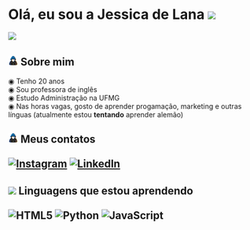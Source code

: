 
<h1><b>Olá, eu sou a Jessica de Lana </b><img src="https://media.giphy.com/media/hvRJCLFzcasrR4ia7z/giphy.gif" width="25"></h1>
<a href="https://github.com/DenverCoder1/readme-typing-svg"><img src="https://readme-typing-svg.herokuapp.com?font=Time+New+Roman&color=pink&size=20&center=false&vCenter=false&width=600&height=100&lines=Essa+é+a+minha+página+para+o+Desafio++da+Dio+&hearts;"></a>
  
<picture><img src = "https://github.com/0xAbdulKhalid/0xAbdulKhalid/raw/main/assets/mdImages/about_me.gif" width = 20px></picture>  **Sobre mim**
-
◉ Tenho 20 anos
<br>
◉ Sou professora de inglês
<br>
◉ Estudo Administração na UFMG
<br>
◉ Nas horas vagas, gosto de aprender progamação, marketing e outras línguas (atualmente estou **tentando** aprender alemão)
<br>


<picture><img src = "https://github.com/0xAbdulKhalid/0xAbdulKhalid/raw/main/assets/mdImages/about_me.gif" width = 20px></picture>  **Meus contatos**
<br>
<br>
[![Instagram](https://img.shields.io/badge/Instagram-E4405F?style=for-the-badge&logo=instagram&logoColor=white)](https://www.instagram.com/jessi.lpxd/) 
[![LinkedIn](https://img.shields.io/badge/LinkedIn-0077B5?style=for-the-badge&logo=linkedin&logoColor=white)](https://www.linkedin.com/in/jessicadelana/)
-
<picture><img src = "https://media2.giphy.com/media/QssGEmpkyEOhBCb7e1/giphy.gif?cid=ecf05e47a0n3gi1bfqntqmob8g9aid1oyj2wr3ds3mg700bl&rid=giphy.gif" width = 20px></picture>   **Linguagens que estou aprendendo** 
<br>
<br>
![HTML5](https://img.shields.io/badge/HTML5%20-%23E34F26.svg?style=for-the-badge&logo=html5&logoColor=white)
![Python](https://img.shields.io/badge/Python%20-%2314354C.svg?style=for-the-badge&logo=python&logoColor=white)
![JavaScript](https://img.shields.io/badge/JavaScript%20-%23F7DF1E.svg?style=for-the-badge&logo=javascript&logoColor=black)
-
